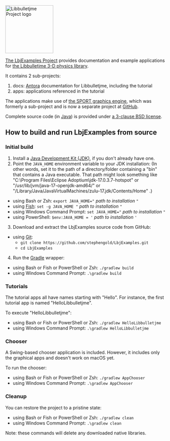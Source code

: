 <img height="150" src="https://i.imgur.com/YEPFEcx.png" alt="Libbulletjme Project logo">

[The LbjExamples Project][project] provides
documentation and example applications
for [the Libbulletjme 3-D physics library][libbulletjme].

It contains 2 sub-projects:

1. docs: [Antora] documentation for Libbulletjme, including the tutorial
2. apps: applications referenced in the tutorial

The applications make use of [the SPORT graphics engine][sport],
which was formerly a sub-project and
is now a separate project at [GitHub].

Complete source code (in [Java]) is provided under
[a 3-clause BSD license][license].


## How to build and run LbjExamples from source

### Initial build

1. Install a [Java Development Kit (JDK)][adoptium],
   if you don't already have one.
2. Point the `JAVA_HOME` environment variable to your JDK installation:
   (In other words, set it to the path of a directory/folder
   containing a "bin" that contains a Java executable.
   That path might look something like
   "C:\Program Files\Eclipse Adoptium\jdk-17.0.3.7-hotspot"
   or "/usr/lib/jvm/java-17-openjdk-amd64/" or
   "/Library/Java/JavaVirtualMachines/zulu-17.jdk/Contents/Home" .)
  + using Bash or Zsh: `export JAVA_HOME="` *path to installation* `"`
  + using [Fish]: `set -g JAVA_HOME "` *path to installation* `"`
  + using Windows Command Prompt: `set JAVA_HOME="` *path to installation* `"`
  + using PowerShell: `$env:JAVA_HOME = '` *path to installation* `'`
3. Download and extract the LbjExamples source code from GitHub:
  + using [Git]:
    + `git clone https://github.com/stephengold/LbjExamples.git`
    + `cd LbjExamples`
4. Run the [Gradle] wrapper:
  + using Bash or Fish or PowerShell or Zsh: `./gradlew build`
  + using Windows Command Prompt: `.\gradlew build`

### Tutorials

The tutorial apps all have names starting with "Hello".
For instance, the first tutorial app is named "HelloLibbulletjme".

To execute "HelloLibbulletjme":
+ using Bash or Fish or PowerShell or Zsh: `./gradlew HelloLibbulletjme`
+ using Windows Command Prompt: `.\gradlew HelloLibbulletjme`

### Chooser

A Swing-based chooser application is included.
However, it includes only the graphical apps and doesn't work on macOS yet.

To run the chooser:
+ using Bash or Fish or PowerShell or Zsh: `./gradlew AppChooser`
+ using Windows Command Prompt: `.\gradlew AppChooser`

### Cleanup

You can restore the project to a pristine state:
+ using Bash or Fish or PowerShell or Zsh: `./gradlew clean`
+ using Windows Command Prompt: `.\gradlew clean`

Note:  these commands will delete any downloaded native libraries.


[adoptium]: https://adoptium.net/releases.html "Adoptium Project"
[antora]: https://antora.org/ "Antora documentation-site generator"
[fish]: https://fishshell.com/ "Fish command-line shell"
[git]: https://git-scm.com "Git"
[github]: https://github.com "GitHub"
[gradle]: https://gradle.org "Gradle Project"
[java]: https://en.wikipedia.org/wiki/Java_(programming_language) "Java programming language"
[libbulletjme]: https://stephengold.github.io/Libbulletjme/lbj-en/English/overview.html "Libbulletjme Project"
[license]: https://github.com/stephengold/LbjExamples/blob/master/LICENSE "LbjExamples license"
[project]: https://github.com/stephengold/LbjExamples "LbjExamples Project"
[sport]: https://github.com/stephengold/sport "SPORT Project"
